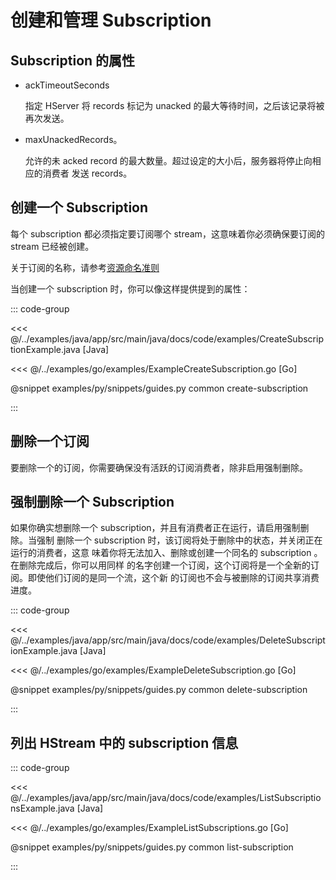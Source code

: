 # 创建和管理 Subscription

## Subscription 的属性

- ackTimeoutSeconds

  指定 HServer 将 records 标记为 unacked 的最大等待时间，之后该记录将被再次发送。

- maxUnackedRecords。

  允许的未 acked record 的最大数量。超过设定的大小后，服务器将停止向相应的消费者
  发送 records。

## 创建一个 Subscription

每个 subscription 都必须指定要订阅哪个 stream，这意味着你必须确保要订阅的 stream
已经被创建。

关于订阅的名称，请参考[资源命名准则](../write/stream.md#命名资源的准则)

当创建一个 subscription 时，你可以像这样提供提到的属性：

::: code-group

<<< @/../examples/java/app/src/main/java/docs/code/examples/CreateSubscriptionExample.java [Java]

<<< @/../examples/go/examples/ExampleCreateSubscription.go [Go]

@snippet examples/py/snippets/guides.py common create-subscription

:::

## 删除一个订阅

要删除一个的订阅，你需要确保没有活跃的订阅消费者，除非启用强制删除。

## 强制删除一个 Subscription

如果你确实想删除一个 subscription，并且有消费者正在运行，请启用强制删除。当强制
删除一个 subscription 时，该订阅将处于删除中的状态，并关闭正在运行的消费者，这意
味着你将无法加入、删除或创建一个同名的 subscription 。在删除完成后，你可以用同样
的名字创建一个订阅，这个订阅将是一个全新的订阅。即使他们订阅的是同一个流，这个新
的订阅也不会与被删除的订阅共享消费进度。

::: code-group

<<< @/../examples/java/app/src/main/java/docs/code/examples/DeleteSubscriptionExample.java [Java]

<<< @/../examples/go/examples/ExampleDeleteSubscription.go [Go]

@snippet examples/py/snippets/guides.py common delete-subscription

:::

## 列出 HStream 中的 subscription 信息

::: code-group

<<< @/../examples/java/app/src/main/java/docs/code/examples/ListSubscriptionsExample.java [Java]

<<< @/../examples/go/examples/ExampleListSubscriptions.go [Go]

@snippet examples/py/snippets/guides.py common list-subscription

:::
